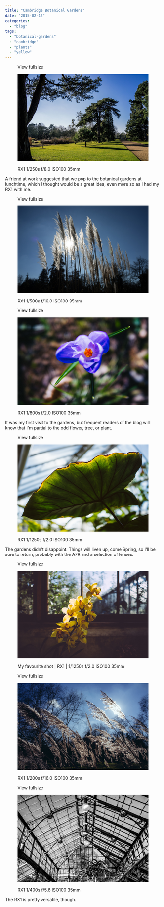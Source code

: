 ```yaml
---
title: "Cambridge Botanical Gardens"
date: "2015-02-12"
categories: 
  - "blog"
tags: 
  - "botanical-gardens"
  - "cambridge"
  - "plants"
  - "yellow"
---
```


<figure>

View fullsize

![RX1&nbsp;1/250s f/8.0 ISO100 35mm&nbsp;](/assets/images/30cd5-image-asset.jpeg)

<figcaption>



RX1 1/250s f/8.0 ISO100 35mm 





</figcaption>



</figure>

A friend at work suggested that we pop to the botanical gardens at lunchtime, which I thought would be a great idea, even more so as I had my RX1 with me.

<figure>

View fullsize

![RX1&nbsp;1/500s f/16.0 ISO100 35mm](/assets/images/3924d-image-asset.jpeg)

<figcaption>



RX1 1/500s f/16.0 ISO100 35mm





</figcaption>



</figure>

<figure>

View fullsize

![RX1&nbsp;1/800s f/2.0 ISO100 35mm](/assets/images/32392-image-asset.jpeg)

<figcaption>



RX1 1/800s f/2.0 ISO100 35mm





</figcaption>



</figure>

It was my first visit to the gardens, but frequent readers of the blog will know that I'm partial to the odd flower, tree, or plant.

<figure>

View fullsize

![RX1&nbsp;1/1250s f/2.0 ISO100 35mm](/assets/images/7ef8a-image-asset.jpeg)

<figcaption>



RX1 1/1250s f/2.0 ISO100 35mm





</figcaption>



</figure>

The gardens didn't disappoint. Things will liven up, come Spring, so I'll be sure to return, probably with the A7R and a selection of lenses.

<figure>

View fullsize

![My favourite shot | RX1 |&nbsp;1/1250s f/2.0 ISO100 35mm](/assets/images/f4717-image-asset.jpeg)

<figcaption>



My favourite shot | RX1 | 1/1250s f/2.0 ISO100 35mm





</figcaption>



</figure>

<figure>

View fullsize

![RX1&nbsp;1/200s f/16.0 ISO100 35mm](/assets/images/76a0d-image-asset.jpeg)

<figcaption>



RX1 1/200s f/16.0 ISO100 35mm





</figcaption>



</figure>

<figure>

View fullsize

![RX1&nbsp;1/400s f/5.6 ISO100 35mm](/assets/images/3f914-image-asset.jpeg)

<figcaption>



RX1 1/400s f/5.6 ISO100 35mm





</figcaption>



</figure>

The RX1 is pretty versatile, though.
